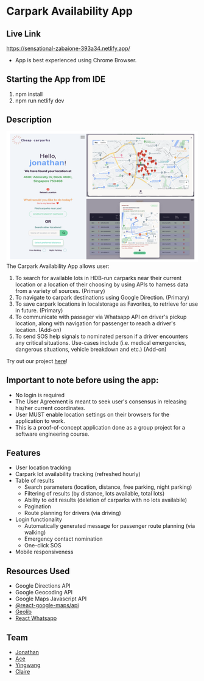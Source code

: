# Carpark Availability App

## Live Link
https://sensational-zabaione-393a34.netlify.app/
- App is best experienced using Chrome Browser. 

## Starting the App from IDE

1. npm install
2. npm run netlify dev

## Description
![My Image](Carpark_app.png)
The Carpark Availability App allows user:
1. To search for available lots in HDB-run carparks near their current location or a location of their choosing by using APIs to harness data from a variety of sources. (Primary)
2. To navigate to carpark destinations using Google Direction. (Primary)
3. To save carpark locations in localstorage as Favorites, to retrieve for use in future. (Primary)
4. To communicate with passager via Whatsapp API on driver's pickup location, along with navigation for passenger to reach a driver's location. (Add-on)
5. To send SOS help signals to nominated person if a driver encounters any critical situations. Use-cases include (i.e. medical emergencies, dangerous situations, vehicle breakdown and etc.) (Add-on)

Try out our project [here](https://sensational-zabaione-393a34.netlify.app 'link to deployed site')!

## Important to note before using the app:

- No login is required
- The User Agreement is meant to seek user's consensus in releasing his/her current coordinates.
- User MUST enable location settings on their browsers for the application to work.
- This is a proof-of-concept application done as a group project for a software engineering course.

## Features

- User location tracking
- Carpark lot availability tracking (refreshed hourly)
- Table of results
  - Search parameters (location, distance, free parking, night parking)
  - Filtering of results (by distance, lots available, total lots)
  - Ability to edit results (deletion of carparks with no lots availabile)
  - Pagination
  - Route planning for drivers (via driving)
- Login functionality
  - Automatically generated message for passenger route planning (via walking)
  - Emergency contact nomination
  - One-click SOS
- Mobile responsiveness

## Resources Used

- Google Directions API
- Google Geocoding API
- Google Maps Javascript API
- [@react-google-maps/api](https://github.com/JustFly1984/react-google-maps-api/tree/master/packages/react-google-maps-api 'react google maps api')
- [Geolib](https://github.com/manuelbieh/geolib#readme 'geolib')
- [React Whatsapp](https://github.com/andrelmlins/react-whatsapp 'react whatsapp')

## Team

- [Jonathan](https://github.com/goodwill80 "jonathan's github")
- [Ace](https://github.com/acetay "ace's github")
- [Yingwang](https://github.com/shiywsg "yingwang's github")
- [Claire](https://github.com/clairetkw "claire's github")
